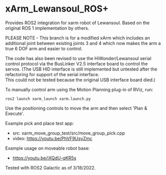 # xArm_Lewansoul_ROS+
Provides ROS2 integration for xarm robot of Lewansoul.  Based on the original ROS 1 implementation
by others.

PLEASE NOTE - This branch is for a modified xArm which includes an additional
joint between existing joints 3 and 4 which now makes the arm a true 6 DOF arm and easier to control.

The code has also been revised to use the HiWonder/Lewansoul serial control protocol via
the BusLinker V2.5 interface board to control the servos. (The USB HID interface is still
implemented but untested after the refactoring for support of the serial interface.  
This could not be tested because the original USB interface board died.)

To manually control arm using the Motion Planning plug-in of RViz, run:

    ros2 launch xarm_launch xarm.launch.py

Use the positioning controls to move the arm and then select 'Plan & Execute'.

Example pick and place test app:

* src: xarm_move_group_test/src/move_group_pick.cpp
* video: https://youtu.be/PhVF9UsyZmc

Example usage on moveable robot base:

* https://youtu.be/iXQdU-qKR5s

Tested with ROS2 Galactic as of 3/18/2022.
